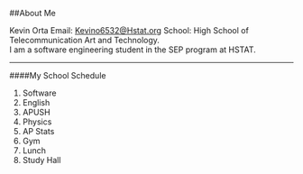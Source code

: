 ##About Me

Kevin Orta
Email: Kevino6532@Hstat.org
School: High School of Telecommunication Art and Technology.  
I am a software engineering student in the SEP program at HSTAT.  

---

####My School Schedule  
1. Software  
2. English  
3. APUSH  
4. Physics  
5. AP Stats  
6. Gym
7. Lunch
8. Study Hall

